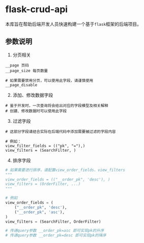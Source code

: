 # flask-crud-api

本库旨在帮助后端开发人员快速构建一个基于`flask`框架的后端项目。

## 参数说明

1. 分页相关

```shell
__page 页码
__page_size 每页数量

# 如果需要禁用分页，可以使用此字段，请谨慎使用
__page_disable
```

2. 添加、修改数据字段

```shell
# 鉴于开发时，一次查询将会给出对应的字段模型及相关解释
# 创建、修改数据时可以使用此字段
```

3. 过滤字段

```shell
# 这部分字段请结合实际在后端代码中添加需要被过滤的字段内容

# 例如：
view_filter_fields = (("pk", "="),)
view_filters = (SearchFilter, )
```

4. 排序字段

```python
# 如果需要进行排序，请配置view_order_fields、view_filters
"""
view_order_fields = (("__order_pk", 'desc'), )
view_filters = (OrderFilter, ...)
"""

# 例如
view_order_fields = (
    ("__order_pk", 'desc'), 
    ("__order_pk", 'asc'), 
)
view_filters = (SearchFilter, OrderFilter)

# 传递query参数 __order_pk=asc 即可实现pk的升序
# 传递query参数 __order_pk=desc 即可实现pk的降序
```
